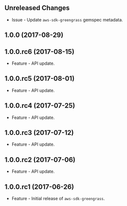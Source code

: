 Unreleased Changes
------------------

* Issue - Update `aws-sdk-greengrass` gemspec metadata.

1.0.0 (2017-08-29)
------------------

1.0.0.rc6 (2017-08-15)
------------------

* Feature - API update.

1.0.0.rc5 (2017-08-01)
------------------

* Feature - API update.

1.0.0.rc4 (2017-07-25)
------------------

* Feature - API update.

1.0.0.rc3 (2017-07-12)
------------------

* Feature - API update.

1.0.0.rc2 (2017-07-06)
------------------

* Feature - API update.

1.0.0.rc1 (2017-06-26)
------------------

* Feature - Initial release of `aws-sdk-greengrass`.

